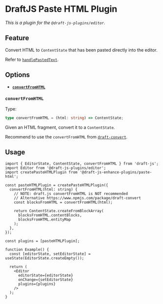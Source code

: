 # DraftJS Paste HTML Plugin

_This is a plugin for the `@draft-js-plugins/editor`._

## Feature

Convert HTML to `ContentState` that has been pasted directly into the editor.

Refer to [`handlePastedText`](https://draftjs.org/docs/api-reference-editor/#handlepastedtext).

## Options

- **[`convertFromHTML`](#convertFromHTML)**

### `convertFromHTML`

Type:

```ts
type convertFromHTML = (html: string) => ContentState;
```

Given an HTML fragment, convert it to a `ContentState`.

Recommend to use the `convertFromHTML` from [`draft-convert`](https://www.npmjs.com/package/draft-convert).

## Usage

```tsx
import { EditorState, ContentState, convertFromHTML } from 'draft-js';
import Editor from '@draft-js-plugins/editor';
import createPasteHTMLPlugin from '@draft-js-enhance-plugins/paste-html';

const pasteHTMLPlugin = createPasteHTMLPlugin({
  convertFromHTML(html: string) {
    // NOTE: draft.js convertFromHTML is NOT recommended
    // Alternative https://www.npmjs.com/package/draft-convert
    const blocksFromHTML = convertFromHTML(html);

    return ContentState.createFromBlockArray(
      blocksFromHTML.contentBlocks,
      blocksFromHTML.entityMap
    );
  },
});

const plugins = [pasteHTMLPlugin];

function Example() {
  const [editorState, setEditorState] = useState(EditorState.createEmpty());

  return (
    <Editor
      editorState={editorState}
      onChange={setEditorState}
      plugins={plugins}
    />
  );
}
```
